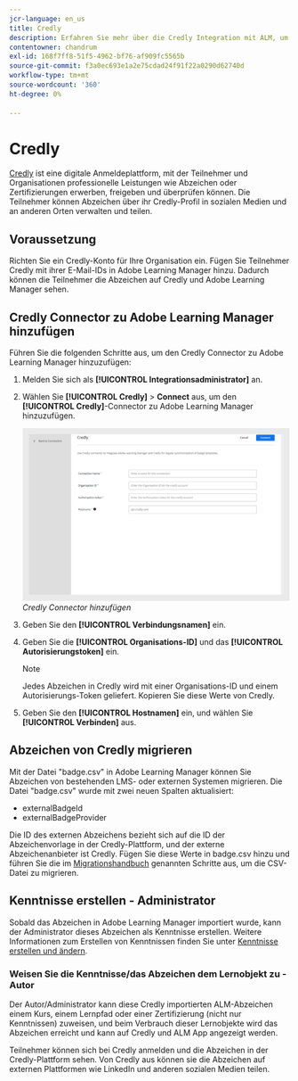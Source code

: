```yaml
---
jcr-language: en_us
title: Credly
description: Erfahren Sie mehr über die Credly Integration mit ALM, um externe Abzeichen von der Plattform über verschiedene Social Media-Kanäle zu verwalten und freizugeben
contentowner: chandrum
exl-id: 168f7ff8-51f5-4962-bf76-af909fc5565b
source-git-commit: f3a0ec693e1a2e75cdad24f91f22a0290d62740d
workflow-type: tm+mt
source-wordcount: '360'
ht-degree: 0%

---
```


# Credly

[Credly](https://info.credly.com/) ist eine digitale Anmeldeplattform, mit der Teilnehmer und Organisationen professionelle Leistungen wie Abzeichen oder Zertifizierungen erwerben, freigeben und überprüfen können. Die Teilnehmer können Abzeichen über ihr Credly-Profil in sozialen Medien und an anderen Orten verwalten und teilen.

## Voraussetzung

Richten Sie ein Credly-Konto für Ihre Organisation ein. Fügen Sie Teilnehmer Credly mit ihrer E-Mail-IDs in Adobe Learning Manager hinzu. Dadurch können die Teilnehmer die Abzeichen auf Credly und Adobe Learning Manager sehen.

## Credly Connector zu Adobe Learning Manager hinzufügen

Führen Sie die folgenden Schritte aus, um den Credly Connector zu Adobe Learning Manager hinzuzufügen:

1. Melden Sie sich als **[!UICONTROL Integrationsadministrator]** an.
2. Wählen Sie **[!UICONTROL Credly]** > **Connect** aus, um den **[!UICONTROL Credly]**-Connector zu Adobe Learning Manager hinzuzufügen.

   ![](assets/connector-credly.png)
   _Credly Connector hinzufügen_

3. Geben Sie den **[!UICONTROL Verbindungsnamen]** ein.
4. Geben Sie die **[!UICONTROL Organisations-ID]** und das **[!UICONTROL Autorisierungstoken]** ein.

   >[!NOTE]
   >
   >Jedes Abzeichen in Credly wird mit einer Organisations-ID und einem Autorisierungs-Token geliefert. Kopieren Sie diese Werte von Credly.

5. Geben Sie den **[!UICONTROL Hostnamen]** ein, und wählen Sie **[!UICONTROL Verbinden]** aus.

## Abzeichen von Credly migrieren

Mit der Datei &quot;badge.csv&quot; in Adobe Learning Manager können Sie Abzeichen von bestehenden LMS- oder externen Systemen migrieren. Die Datei &quot;badge.csv&quot; wurde mit zwei neuen Spalten aktualisiert:

* externalBadgeId
* externalBadgeProvider

Die ID des externen Abzeichens bezieht sich auf die ID der Abzeichenvorlage in der Credly-Plattform, und der externe Abzeichenanbieter ist Credly. Fügen Sie diese Werte in badge.csv hinzu und führen Sie die im [Migrationshandbuch](https://experienceleague.adobe.com/en/docs/learning-manager/using/integration/migration-manual#migrationprocedure) genannten Schritte aus, um die CSV-Datei zu migrieren.

## Kenntnisse erstellen - Administrator

Sobald das Abzeichen in Adobe Learning Manager importiert wurde, kann der Administrator dieses Abzeichen als Kenntnisse erstellen. Weitere Informationen zum Erstellen von Kenntnissen finden Sie unter [Kenntnisse erstellen und ändern](https://experienceleague.adobe.com/en/docs/learning-manager/using/admin/skills-levels).

### Weisen Sie die Kenntnisse/das Abzeichen dem Lernobjekt zu - Autor

Der Autor/Administrator kann diese Credly importierten ALM-Abzeichen einem Kurs, einem Lernpfad oder einer Zertifizierung (nicht nur Kenntnissen) zuweisen, und beim Verbrauch dieser Lernobjekte wird das Abzeichen erreicht und kann auf Credly und ALM App angezeigt werden.

Teilnehmer können sich bei Credly anmelden und die Abzeichen in der Credly-Plattform sehen. Von Credly aus können sie die Abzeichen auf externen Plattformen wie LinkedIn und anderen sozialen Medien teilen.
